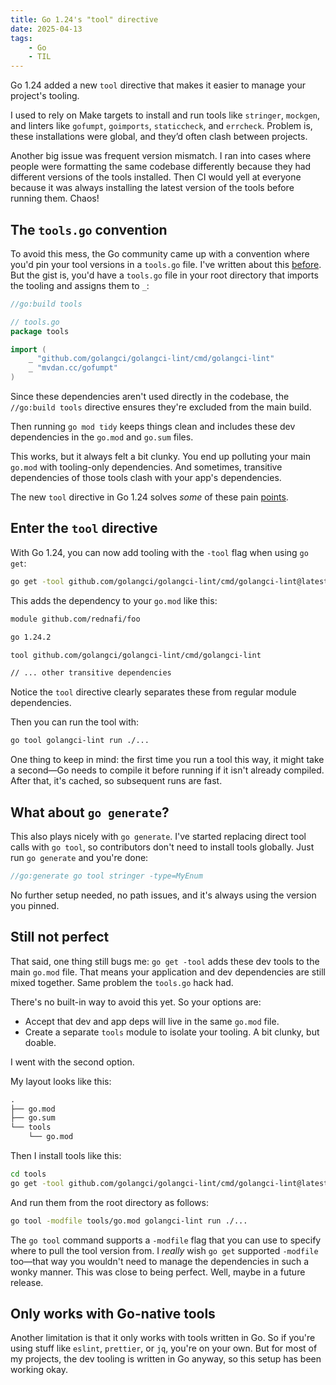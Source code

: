 ```yaml
---
title: Go 1.24's "tool" directive
date: 2025-04-13
tags:
    - Go
    - TIL
---
```


Go 1.24 added a new `tool` directive that makes it easier to manage your project's tooling.

I used to rely on Make targets to install and run tools like `stringer`, `mockgen`, and
linters like `gofumpt`, `goimports`, `staticcheck`, and `errcheck`. Problem is, these
installations were global, and they’d often clash between projects.

Another big issue was frequent version mismatch. I ran into cases where people were
formatting the same codebase differently because they had different versions of the tools
installed. Then CI would yell at everyone because it was always installing the latest
version of the tools before running them. Chaos!

## The `tools.go` convention

To avoid this mess, the Go community came up with a convention where you'd pin your tool
versions in a `tools.go` file. I've written about this [before]. But the gist is, you'd have
a `tools.go` file in your root directory that imports the tooling and assigns them to `_`:

```go
//go:build tools

// tools.go
package tools

import (
    _ "github.com/golangci/golangci-lint/cmd/golangci-lint"
    _ "mvdan.cc/gofumpt"
)
```

Since these dependencies aren't used directly in the codebase, the `//go:build tools`
directive ensures they're excluded from the main build.

Then running `go mod tidy` keeps things clean and includes these dev dependencies in the
`go.mod` and `go.sum` files.

This works, but it always felt a bit clunky. You end up polluting your main `go.mod` with
tooling-only dependencies. And sometimes, transitive dependencies of those tools clash with
your app's dependencies.

The new `tool` directive in Go 1.24 solves _some_ of these pain [points].

## Enter the `tool` directive

With Go 1.24, you can now add tooling with the `-tool` flag when using `go get`:

```sh
go get -tool github.com/golangci/golangci-lint/cmd/golangci-lint@latest
```

This adds the dependency to your `go.mod` like this:

```txt
module github.com/rednafi/foo

go 1.24.2

tool github.com/golangci/golangci-lint/cmd/golangci-lint

// ... other transitive dependencies
```

Notice the `tool` directive clearly separates these from regular module dependencies.

Then you can run the tool with:

```sh
go tool golangci-lint run ./...
```

One thing to keep in mind: the first time you run a tool this way, it might take a second—Go
needs to compile it before running if it isn't already compiled. After that, it's cached, so
subsequent runs are fast.

## What about `go generate`?

This also plays nicely with `go generate`. I've started replacing direct tool calls with
`go tool`, so contributors don't need to install tools globally. Just run `go generate` and
you're done:

```go
//go:generate go tool stringer -type=MyEnum
```

No further setup needed, no path issues, and it's always using the version you pinned.

## Still not perfect

That said, one thing still bugs me: `go get -tool` adds these dev tools to the main `go.mod`
file. That means your application and dev dependencies are still mixed together. Same
problem the `tools.go` hack had.

There's no built-in way to avoid this yet. So your options are:

- Accept that dev and app deps will live in the same `go.mod` file.
- Create a separate `tools` module to isolate your tooling. A bit clunky, but doable.

I went with the second option.

My layout looks like this:

```txt
.
├── go.mod
├── go.sum
└── tools
    └── go.mod
```

Then I install tools like this:

```sh
cd tools
go get -tool github.com/golangci/golangci-lint/cmd/golangci-lint@latest
```

And run them from the root directory as follows:

```sh
go tool -modfile tools/go.mod golangci-lint run ./...
```

The `go tool` command supports a `-modfile` flag that you can use to specify where to pull
the tool version from. I _really_ wish `go get` supported `-modfile` too—that way you
wouldn't need to manage the dependencies in such a wonky manner. This was close to being
perfect. Well, maybe in a future release.

## Only works with Go-native tools

Another limitation is that it only works with tools written in Go. So if you're using stuff
like `eslint`, `prettier`, or `jq`, you're on your own. But for most of my projects, the dev
tooling is written in Go anyway, so this setup has been working okay.

<!-- Resources -->
<!-- prettier-ignore-start -->

<!-- Omitting dev dependencies in Go binaries -->
[before]:
    /go/omit_dev_dependencies_in_binaries

<!-- Go toolchain still sticks the dev dependencies into the main go.mod file -->
[points]:
    /go/tool_directive/#still-not-perfect

<!-- prettier-ignore-end -->
